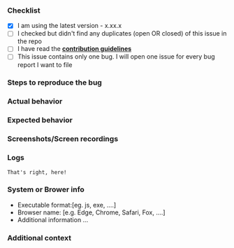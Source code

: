<!--
Oh no, a bug! It happens. Thanks for reporting an issue with RacoonChessSigma. To make it easier for us to help you please enter detailed information in the template we have provided below. If a section isn't relevant, just delete it, though it would be helpful to still provide as much detail as possible.
-->

<!-- IF YOU DON'T FILL IN THE TEMPLATE PROPERLY, YOUR ISSUE IS LIABLE TO BE CLOSED. If you feel tired/lazy right now, open your issue some other time. We'll wait. -->

<!-- The comments between these brackets won't show up in the submitted issue (as you can see in the Preview). -->

### Checklist

<!-- The first box has been checked for you to show you how it is done. -->

- [x] I am using the latest version - x.xx.x <!-- Check https://github.com/medegw01/RaccoonChessSigma/releases -->
- [ ] I checked but didn't find any duplicates (open OR closed) of this issue in the repo <!-- Seriously, check. O_O -->
- [ ] I have read the **[contribution guidelines](../../docs/contributing.md)**
- [ ] This issue contains only one bug. I will open one issue for every bug report I want to file

### Steps to reproduce the bug

<!--
1. Step 1 ...
2. Step 2 ...
3. Step 3 ... ... n. Step n See an error
-->

<!-- If you can't cause the bug to show up again reliably (and hence don't have a proper set of steps to give us), please still try to give as many details as possible on how you think you encountered the bug. -->

### Actual behavior

<!-- Tell us what happens with the steps given above. -->

### Expected behavior

<!-- Tell us what you expect to happen. -->

### Screenshots/Screen recordings

<!-- If applicable, add screenshots or a screen recording to help explain your problem. GitHub supports uploading them directly in the issue text box. If your file is too big for Github to accept, feel free to paste a link from an image/video hoster here instead. -->

<!-- DON'T POST SCREENSHOTS OF THE ERROR PAGE. Use the buttons given on the error page to paste the error as text in the Logs section below. -->

### Logs

<!-- If your bug includes a crash (where you're shown the Error Report page with a bunch of info), copy and paste it here: -->

`That's right, here! `

<!-- Please fill this out when you do not provide a log generate by RacoonChessSigma -->

### System or Brower info

- Executable format:[eg. js, exe, ....]
- Browser name: [e.g. Edge, Chrome, Safari, Fox, ....]
- Additional information ...

### Additional context

<!-- Add any other context about the problem here -->
